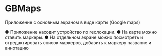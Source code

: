 # GBMaps
Приложение с основным экраном в виде карты (Google maps)

● Приложение находит устройство по геолокации. 
● На карте можно ставить маркеры. 
● На отдельном экране можно посмотреть и отредактировать список маркеров, добавить к маркеру название и аннотацию

